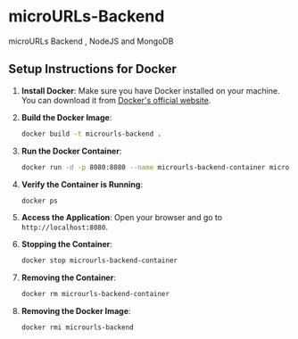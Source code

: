 # microURLs-Backend
microURLs Backend , NodeJS and MongoDB


## Setup Instructions for Docker

1. **Install Docker**: Make sure you have Docker installed on your machine. You can download it from [Docker's official website](https://www.docker.com/products/docker-desktop).

2. **Build the Docker Image**:
    ```sh
    docker build -t microurls-backend .
    ```

3. **Run the Docker Container**:
    ```sh
    docker run -d -p 8080:8080 --name microurls-backend-container microurls-backend
    ```

4. **Verify the Container is Running**:
    ```sh
    docker ps
    ```

5. **Access the Application**: Open your browser and go to `http://localhost:8080`.

6. **Stopping the Container**:
    ```sh
    docker stop microurls-backend-container
    ```

7. **Removing the Container**:
    ```sh
    docker rm microurls-backend-container
    ```

8. **Removing the Docker Image**:
    ```sh
    docker rmi microurls-backend
    ```
